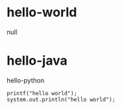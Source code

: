 # hello-world
null
# hello-java
hello-python
```
printf("hello world");
system.out.println("hello world");

